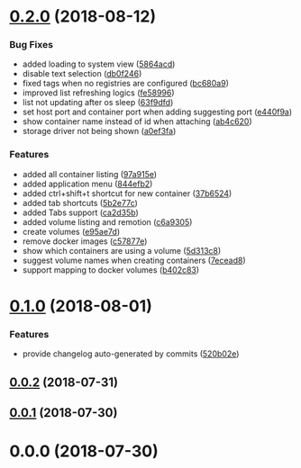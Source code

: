 <a name="0.2.0"></a>
# [0.2.0](https://github.com/leonardochaia/timoneer/compare/v0.1.0...v0.2.0) (2018-08-12)


### Bug Fixes

* added loading to system view ([5864acd](https://github.com/leonardochaia/timoneer/commit/5864acd))
* disable text selection ([db0f246](https://github.com/leonardochaia/timoneer/commit/db0f246))
* fixed tags when no registries are configured ([bc680a9](https://github.com/leonardochaia/timoneer/commit/bc680a9))
* improved list refreshing logics ([fe58996](https://github.com/leonardochaia/timoneer/commit/fe58996))
* list not updating after os sleep ([63f9dfd](https://github.com/leonardochaia/timoneer/commit/63f9dfd))
* set host port and container port when adding suggesting port ([e440f9a](https://github.com/leonardochaia/timoneer/commit/e440f9a))
* show container name instead of id when attaching ([ab4c620](https://github.com/leonardochaia/timoneer/commit/ab4c620))
* storage driver not being shown ([a0ef3fa](https://github.com/leonardochaia/timoneer/commit/a0ef3fa))


### Features

* added all container listing ([97a915e](https://github.com/leonardochaia/timoneer/commit/97a915e))
* added application menu ([844efb2](https://github.com/leonardochaia/timoneer/commit/844efb2))
* added ctrl+shift+t shortcut for new container ([37b6524](https://github.com/leonardochaia/timoneer/commit/37b6524))
* added tab shortcuts ([5b2e77c](https://github.com/leonardochaia/timoneer/commit/5b2e77c))
* added Tabs support ([ca2d35b](https://github.com/leonardochaia/timoneer/commit/ca2d35b))
* added volume listing and remotion ([c6a9305](https://github.com/leonardochaia/timoneer/commit/c6a9305))
* create volumes ([e95ae7d](https://github.com/leonardochaia/timoneer/commit/e95ae7d))
* remove docker images ([c57877e](https://github.com/leonardochaia/timoneer/commit/c57877e))
* show which containers are using a volume ([5d313c8](https://github.com/leonardochaia/timoneer/commit/5d313c8))
* suggest volume names when creating containers ([7ecead8](https://github.com/leonardochaia/timoneer/commit/7ecead8))
* support mapping to docker volumes ([b402c83](https://github.com/leonardochaia/timoneer/commit/b402c83))



<a name="0.1.0"></a>
# [0.1.0](https://github.com/leonardochaia/timoneer/compare/v0.0.2...v0.1.0) (2018-08-01)


### Features

* provide changelog auto-generated by commits ([520b02e](https://github.com/leonardochaia/timoneer/commit/520b02e))



<a name="0.0.2"></a>
## [0.0.2](https://github.com/leonardochaia/timoneer/compare/v0.0.1...v0.0.2) (2018-07-31)



<a name="0.0.1"></a>
## [0.0.1](https://github.com/leonardochaia/timoneer/compare/v0.0.0...v0.0.1) (2018-07-30)



<a name="0.0.0"></a>
# 0.0.0 (2018-07-30)



